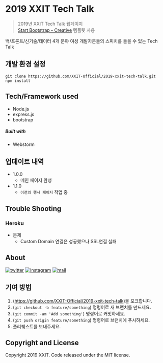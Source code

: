 # 2019 XXIT Tech Talk
> 2019년 XXIT Tech Talk 웹페이지<br>
> [Start Bootstrap - Creative](https://github.com/BlackrockDigital/startbootstrap-creative) 템플릿 사용 

백/프론트/신기술/데이터 4개 분야 여성 개발자분들의 스피치를 들을 수 있는 Tech Talk


## 개발 환경 설정

```
git clone https://github.com/XXIT-Official/2019-xxit-tech-talk.git
npm install
```

## Tech/Framework used
- Node.js
- express.js
- bootstrap

##### Built with
- Webstorm


## 업데이트 내역

* 1.0.0
    * 메인 페이지 완성
* 1.1.0
    * `이전의 행사 페이지` 작업 중
    
## Trouble Shooting

### Heroku
* 문제
   * Custom Domain 연결은 성공했으나 SSL연결 실패

## About

[![twitter]](https://twitter.com/officialXXIT)
[![instagram]](https://www.instagram.com/xxit.official/)
[![mail]](mailto:official@xxit.world)


## 기여 방법

1. (<https://github.com/XXIT-Official/2019-xxit-tech-talk>)을 포크합니다.
2. (`git checkout -b feature/something`) 명령어로 새 브랜치를 만드세요.
3. (`git commit -am 'Add something'`) 명령어로 커밋하세요.
4. (`git push origin feature/something`) 명령어로 브랜치에 푸시하세요. 
5. 풀리퀘스트를 보내주세요.

<!-- Icons From https://github.com/neilorangepeel/Free-Social-Icons -->
[twitter]: https://i.ibb.co/WnfxYtW/Twitter.png
[mail]: https://i.ibb.co/fxQHSXX/Mail.png
[instagram]: https://i.ibb.co/tHQfdw2/Instagram.png
<!-- Icons From https://github.com/neilorangepeel/Free-Social-Icons -->

## Copyright and License

Copyright 2019 XXIT. Code released under the MIT license.
